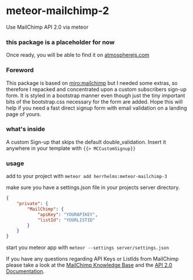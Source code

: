 # meteor-mailchimp-2
Use MailChimp API 2.0 via meteor

### this package is a placeholder for now

Once ready, you will be able to find it on [atmospherejs.com](https://atmospherejs.com/herrhelms)

### Foreword

This package is based on [miro:mailchimp](https://github.com/MiroHibler/meteor-mailchimp/tree/v0.4.2) but I needed some extras, so therefore I repacked and concentrated upon a custom subscribers sign-up form.
It is styled in a bootstrap manner even though just the tiny important bits of the bootstrap.css necessary for the form are added. Hope this will help if you need a fast direct signup form with email validation on a landing page of yours.


### what's inside

A custom Sign-up that skips the default double_validation. Insert it anywhere in your template with `{{> MCCustomSignup}}`

### usage

add to your project with
`meteor add herrhelms:meteor-mailchimp-3`

make sure you have a settings.json file in your projects server directory.

```json
{
    "private": {
        "MailChimp": {
            "apiKey": "YOURAPIKEY",
            "listId": "YOURLISTID"
        }
    }
}
```

start you meteor app with `meteor --settings server/settings.json`

If you have any questions regarding API Keys or ListIds from MailChimp please take a look at the [MailChimp Knowledge Base](http://kb.mailchimp.com) and the [API 2.0 Documentation](http://kb.mailchimp.com/api/).
